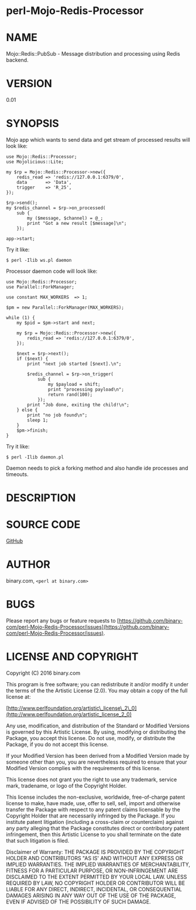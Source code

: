 # perl-Mojo-Redis-Processor

# NAME

Mojo::Redis::PubSub - Message distribution and processing using Redis backend.

# VERSION

0.01


# SYNOPSIS
Mojo app which wants to send data and get stream of processed results will look like:

	use Mojo::Redis::Processor;
	use Mojolicious::Lite;

	my $rp = Mojo::Redis::Processor->new({
	    redis_read => 'redis://127.0.0.1:6379/0',
	    data       => 'Data',
	    trigger    => 'R_25',
	});

	$rp->send();
	my $redis_channel = $rp->on_processed(
	    sub {
	        my ($message, $channel) = @_;
	        print "Got a new result [$message]\n";
	    });

	app->start;

Try it like:

	$ perl -Ilib ws.pl daemon 


Processor daemon code will look like: 

	use Mojo::Redis::Processor;
	use Parallel::ForkManager;

	use constant MAX_WORKERS  => 1;

	$pm = new Parallel::ForkManager(MAX_WORKERS);

	while (1) {
	    my $pid = $pm->start and next;

	    my $rp = Mojo::Redis::Processor->new({
	        redis_read => 'redis://127.0.0.1:6379/0',
	    });

	    $next = $rp->next();
	    if ($next) {
	        print "next job started [$next].\n";

	        $redis_channel = $rp->on_trigger(
	            sub {
	                my $payload = shift;
	                print "processing payload\n";
	                return rand(100);
	            });
	        print "Job done, exiting the child!\n";
	    } else {
	        print "no job found\n";
	        sleep 1;
	    }
	    $pm->finish;
	}

Try it like:

	$ perl -Ilib daemon.pl

Daemon needs to pick a forking method and also handle ide processes and timeouts.


# DESCRIPTION

# SOURCE CODE

[GitHub](https://github.com/binary-com/perl-Mojo-Redis-Processor)

# AUTHOR

binary.com, `<perl at binary.com>`

# BUGS

Please report any bugs or feature requests to
[https://github.com/binary-com/perl-Mojo-Redis-Processor/issues](https://github.com/binary-com/perl-Mojo-Redis-Processor/issues).

# LICENSE AND COPYRIGHT

Copyright (C) 2016 binary.com

This program is free software; you can redistribute it and/or modify it
under the terms of the the Artistic License (2.0). You may obtain a
copy of the full license at:

[http://www.perlfoundation.org/artistic\_license\_2\_0](http://www.perlfoundation.org/artistic_license_2_0)

Any use, modification, and distribution of the Standard or Modified
Versions is governed by this Artistic License. By using, modifying or
distributing the Package, you accept this license. Do not use, modify,
or distribute the Package, if you do not accept this license.

If your Modified Version has been derived from a Modified Version made
by someone other than you, you are nevertheless required to ensure that
your Modified Version complies with the requirements of this license.

This license does not grant you the right to use any trademark, service
mark, tradename, or logo of the Copyright Holder.

This license includes the non-exclusive, worldwide, free-of-charge
patent license to make, have made, use, offer to sell, sell, import and
otherwise transfer the Package with respect to any patent claims
licensable by the Copyright Holder that are necessarily infringed by the
Package. If you institute patent litigation (including a cross-claim or
counterclaim) against any party alleging that the Package constitutes
direct or contributory patent infringement, then this Artistic License
to you shall terminate on the date that such litigation is filed.

Disclaimer of Warranty: THE PACKAGE IS PROVIDED BY THE COPYRIGHT HOLDER
AND CONTRIBUTORS "AS IS' AND WITHOUT ANY EXPRESS OR IMPLIED WARRANTIES.
THE IMPLIED WARRANTIES OF MERCHANTABILITY, FITNESS FOR A PARTICULAR
PURPOSE, OR NON-INFRINGEMENT ARE DISCLAIMED TO THE EXTENT PERMITTED BY
YOUR LOCAL LAW. UNLESS REQUIRED BY LAW, NO COPYRIGHT HOLDER OR
CONTRIBUTOR WILL BE LIABLE FOR ANY DIRECT, INDIRECT, INCIDENTAL, OR
CONSEQUENTIAL DAMAGES ARISING IN ANY WAY OUT OF THE USE OF THE PACKAGE,
EVEN IF ADVISED OF THE POSSIBILITY OF SUCH DAMAGE.
